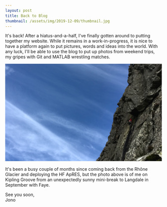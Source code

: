 ```yaml
---
layout: post
title: Back to Blog
thumbnail: /assets/img/2019-12-09/thumbnail.jpg
---
```

It's back! After a hiatus-and-a-half, I've finally gotten around to putting together my website.  While it remains in a work-in-progress, it is nice to have a platform again to put pictures, words and ideas into the world.  With any luck, I'll be able to use the blog to put up photos from weekend trips, my gripes with Git and MATLAB wrestling matches.

![Kipling Groove on Gimmer Crag](/assets/img/2019-12-09/kipling.jpeg)

It's been a busy couple of months since coming back from the Rh&#244;ne Glacier and deploying the HF ApRES, but the photo above is of me on Kipling Groove from an unexpectedly sunny mini-break to Langdale in September with Faye.

See you soon,  
Jono
